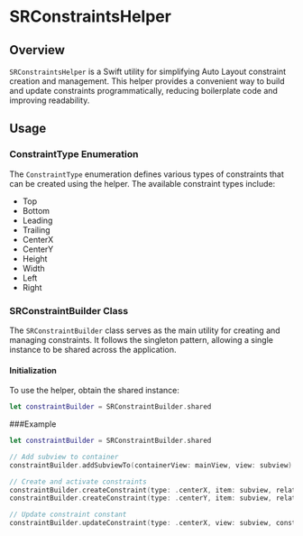 # SRConstraintsHelper

## Overview

`SRConstraintsHelper` is a Swift utility for simplifying Auto Layout constraint creation and management. This helper provides a convenient way to build and update constraints programmatically, reducing boilerplate code and improving readability.

## Usage

### ConstraintType Enumeration

The `ConstraintType` enumeration defines various types of constraints that can be created using the helper. The available constraint types include:
- Top
- Bottom
- Leading
- Trailing
- CenterX
- CenterY
- Height
- Width
- Left
- Right

### SRConstraintBuilder Class

The `SRConstraintBuilder` class serves as the main utility for creating and managing constraints. It follows the singleton pattern, allowing a single instance to be shared across the application.

#### Initialization

To use the helper, obtain the shared instance:

```swift
let constraintBuilder = SRConstraintBuilder.shared
```
###Example

```swift
let constraintBuilder = SRConstraintBuilder.shared

// Add subview to container
constraintBuilder.addSubviewTo(containerView: mainView, view: subview)

// Create and activate constraints
constraintBuilder.createConstraint(type: .centerX, item: subview, relatedBy: .equal, toItem: mainView, attributeTo: .centerX, multiplier: 1.0, constant: 0.0)
constraintBuilder.createConstraint(type: .centerY, item: subview, relatedBy: .equal, toItem: mainView, attributeTo: .centerY, multiplier: 1.0, constant: 0.0)

// Update constraint constant
constraintBuilder.updateConstraint(type: .centerX, view: subview, constant: 10.0)
```

